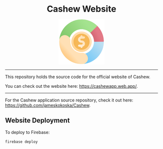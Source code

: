 <h1 align="center" style="font-size:28px; line-height:1"><b>Cashew Website</b></h1>

<a href="https://cashewapp.web.app/">
  <div align="center">
    <img alt="Icon" src="public/assets/icon/icon.png" width="150px">
  </div>
</a>

---

This repository holds the source code for the official website of Cashew. 

You can check out the website here: https://cashewapp.web.app/.

---

For the Cashew application source repository, check it out here: https://github.com/jameskokoska/Cashew.

## Website Deployment
To deploy to Firebase:

```bash
firebase deploy
```
